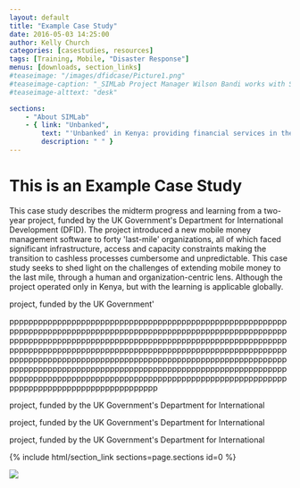 ```yaml
---
layout: default
title: "Example Case Study"
date: 2016-05-03 14:25:00
author: Kelly Church
categories: [casestudies, resources]
tags: [Training, Mobile, "Disaster Response"]
menus: [downloads, section_links]
#teaseimage: "/images/dfidcase/Picture1.png"
#teaseimage-caption: "_SIMLab Project Manager Wilson Bandi works with Sadili to think through their business processes. Photo Credit: Dani Dye_"
#teaseimage-alttext: "desk"

sections: 
    - "About SIMLab"
    - { link: "Unbanked", 
        text: "'Unbanked' in Kenya: providing financial services in the world's most mobile-first economy", 
        description: " " }
---
```



# This is an Example Case Study

This case study describes the midterm progress and learning from a two-year project, funded by the UK Government's Department for International Development (DFID). The project introduced a new mobile money management software to forty 'last-mile' organizations, all of which faced significant infrastructure, access and capacity constraints making the transition to cashless processes cumbersome and unpredictable. This case study seeks to shed light on the challenges of extending mobile money to the last mile, through a human and organization-centric lens. Although the project operated only in Kenya, but with the learning is applicable globally.

project, funded by the UK Government'
 
<!-- ADD_PAGE -->

ppppppppppppppppppppppppppppppppppppppppppppppppppppppppppppppppppppppppppppppppppppppppppppppppppppppppppppppppppppppppppppppppppppppppppppppppppppppppppppppppppppppppppppppppppppppppppppppppppppppppppppppppppppppppppppppppppppppppppppppppppppppppppppppppppppppppppppppppppppppppppppppppppppppppppppppppppppppppppppppppppppppppppppppppppppppppppppppppppppppppppppppppppppppppppppppppppppppppppppppppppppppppppppppppppppppppppppppppppppp


 project, funded by the UK Government's Department for International 
 
  project, funded by the UK Government's Department for International 

 project, funded by the UK Government's Department for International 
 


{% include html/section_link sections=page.sections id=0 %}


<img src="{{site.baseurl}}/images/lightbulbs.jpeg" class="small right blogfloated image">
